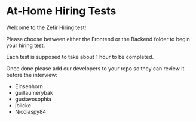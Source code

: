 # At-Home Hiring Tests

Welcome to the Zefir Hiring test!

Please choose between either the Frontend or the Backend folder to begin your hiring test.

Each test is supposed to take about 1 hour to be completed.

Once done please add our developers to your repo so they can review it before the interview:
- Einsenhorn
- guillaumerybak
- gustavosophia
- jbilcke
- Nicolaspy84
